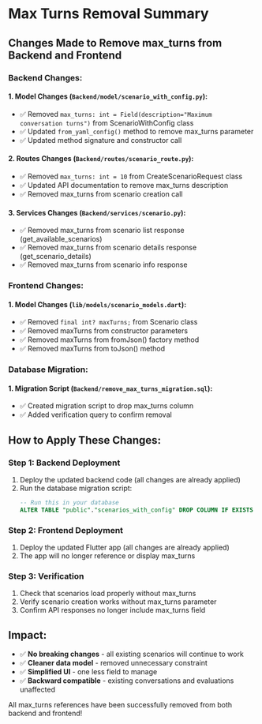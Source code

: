 # Max Turns Removal Summary

## Changes Made to Remove max_turns from Backend and Frontend

### Backend Changes:

#### 1. Model Changes (`Backend/model/scenario_with_config.py`):

- ✅ Removed `max_turns: int = Field(description="Maximum conversation turns")` from ScenarioWithConfig class
- ✅ Updated `from_yaml_config()` method to remove max_turns parameter
- ✅ Updated method signature and constructor call

#### 2. Routes Changes (`Backend/routes/scenario_route.py`):

- ✅ Removed `max_turns: int = 10` from CreateScenarioRequest class
- ✅ Updated API documentation to remove max_turns description
- ✅ Removed max_turns from scenario creation call

#### 3. Services Changes (`Backend/services/scenario.py`):

- ✅ Removed max_turns from scenario list response (get_available_scenarios)
- ✅ Removed max_turns from scenario details response (get_scenario_details)
- ✅ Removed max_turns from scenario info response

### Frontend Changes:

#### 1. Model Changes (`lib/models/scenario_models.dart`):

- ✅ Removed `final int? maxTurns;` from Scenario class
- ✅ Removed maxTurns from constructor parameters
- ✅ Removed maxTurns from fromJson() factory method
- ✅ Removed maxTurns from toJson() method

### Database Migration:

#### 1. Migration Script (`Backend/remove_max_turns_migration.sql`):

- ✅ Created migration script to drop max_turns column
- ✅ Added verification query to confirm removal

## How to Apply These Changes:

### Step 1: Backend Deployment

1. Deploy the updated backend code (all changes are already applied)
2. Run the database migration script:
   ```sql
   -- Run this in your database
   ALTER TABLE "public"."scenarios_with_config" DROP COLUMN IF EXISTS "max_turns";
   ```

### Step 2: Frontend Deployment

1. Deploy the updated Flutter app (all changes are already applied)
2. The app will no longer reference or display max_turns

### Step 3: Verification

1. Check that scenarios load properly without max_turns
2. Verify scenario creation works without max_turns parameter
3. Confirm API responses no longer include max_turns field

## Impact:

- ✅ **No breaking changes** - all existing scenarios will continue to work
- ✅ **Cleaner data model** - removed unnecessary constraint
- ✅ **Simplified UI** - one less field to manage
- ✅ **Backward compatible** - existing conversations and evaluations unaffected

All max_turns references have been successfully removed from both backend and frontend!
